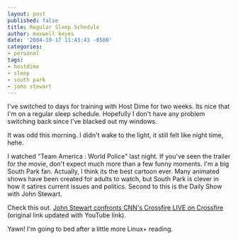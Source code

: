 ```yaml
---
layout: post
published: false
title: Regular Sleep Schedule
author: maxwell keyes
date: '2004-10-17 11:43:43 -0500'
categories:
- personal
tags:
- hostdime
- sleep
- south park
- john stewart
---
```


I've switched to days for training with Host Dime for two weeks. Its nice that
I'm on a regular sleep schedule. Hopefully I don't have any problem switching
back since I've blacked out my windows.

It was odd this morning. I didn't wake to the light, it still felt like night
time, hehe.

I watched "Team America : World Police" last night. If you've seen the trailer
for the movie, don't expect much more than a few funny moments. I'm a big South
Park fan. Actually, I think its the best cartoon ever. Many animated shows have
been created for adults to watch, but South Park is clever in how it satires
current issues and politics. Second to this is the Daily Show with John Stewart.

Check this out. [John Stewart confronts CNN's Crossfire LIVE on
Crossfire](https://www.youtube.com/watch?v=vmj6JADOZ-8) (original link updated
with YouTube link).

Yawn! I'm going to bed after a little more Linux+ reading.
